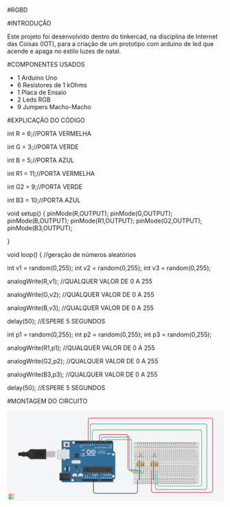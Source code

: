 #RGBD

#INTRODUÇÃO 

Este projeto foi desenvolvido dentro do tinkercad, na disciplina de Internet das Coisas (IOT), para a criação de um prototipo com arduino de led que acende e apaga no estilo luzes de natal.

#COMPONENTES USADOS

- 1 Arduino Uno
- 6 Resistores de 1 kOhms
- 1 Placa de Ensaio
- 2 Leds RGB
- 9 Jumpers Macho-Macho

#EXPLICAÇÃO DO CÓDIGO

int R = 6;//PORTA VERMELHA 

int G = 3;//PORTA VERDE

int B = 5;//PORTA AZUL 

int R1 = 11;//PORTA VERMELHA 

int G2 = 9;//PORTA VERDE

int B3 = 10;//PORTA AZUL 
  
void setup()
{
  pinMode(R,OUTPUT);
  pinMode(G,OUTPUT);
  pinMode(B,OUTPUT);
  pinMode(R1,OUTPUT);
  pinMode(G2,OUTPUT);
  pinMode(B3,OUTPUT);
  
}

void loop()
{
  //geração de números aleatórios 

  int v1 = random(0,255);
  int v2 = random(0,255);
  int v3 = random(0,255);
  
  
 analogWrite(R,v1); //QUALQUER VALOR DE 0 A 255

 analogWrite(G,v2); //QUALQUER VALOR DE 0 A 255

 analogWrite(B,v3); //QUALQUER VALOR DE 0 A 255

 delay(50); //ESPERE 5 SEGUNDOS 

  int p1 = random(0,255);
  int p2 = random(0,255);
  int p3 = random(0,255);

  
 analogWrite(R1,p1); //QUALQUER VALOR DE 0 A 255

 analogWrite(G2,p2); //QUALQUER VALOR DE 0 A 255

 analogWrite(B3,p3); //QUALQUER VALOR DE 0 A 255

 delay(50); //ESPERE 5 SEGUNDOS

#MONTAGEM DO CIRCUITO

![Projeto RGBD](ATV-03rgbd.png)
















  
